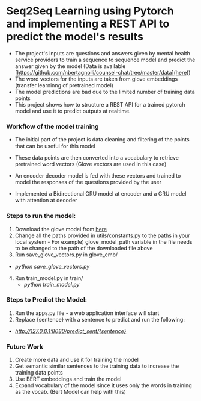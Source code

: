 # Seq2Seq Learning using Pytorch and implementing a REST API to predict the model's results

- The project's inputs are questions and answers given by mental health service providers to train a sequence to sequence model and predict the answer given by the model (Data is available [https://github.com/nbertagnolli/counsel-chat/tree/master/data](here))
- The word vectors for the inputs are taken from glove embeddings (transfer learninng of pretrained model)
- The model predictions are bad due to the limited number of training data points
- This project shows how to structure a REST API for a trained pytorch model and use it to predict outputs at realtime.

### Workflow of the model training
* The initial part of the project is data cleaning and filtering of the points that can be useful for this model

* These data points are then converted into a vocabulary to retrieve pretrained word vectors (Glove vectors are used in this case)

* An encoder decoder model is fed with these vectors and trained to model the responses of the questions provided by the user

* Implemented a Bidirectional GRU model at encoder and a GRU model with attention at decoder

### Steps to run the model:

1) Download the glove model from [here](https://archive.org/download/glove.6B.50d-300d/glove.6B.50d.txt)
2) Change all the paths provided in utils/constants.py to the paths in your local system - For example) glove_model_path variable in the file needs to be changed to the path of the downloaded file above
3) Run save_glove_vectors.py in glove_emb/
  *    *python save_glove_vectors.py*
4) Run train_model.py in train/
   *   *python train_model.py*
      
### Steps to Predict the Model:

1) Run the apps.py file - a web application interface will start
2) Replace {sentence} with a sentence to predict and run the following:
  *  *http://127.0.0.1:8080/predict_sent/{sentence}* 


### Future Work
1) Create more data and use it for training the model
2) Get semantic similar sentences to the training data to increase the training data points
3) Use BERT embeddings and train the model
4) Expand vocabulary of the model since it uses only the words in training as the vocab. (Bert Model can help with this)

